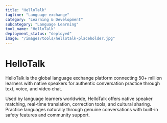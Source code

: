 ```yaml
---
title: "HelloTalk"
tagline: "Language exchange"
category: "Learning & Development"
subcategory: "Language Learning"
tool_name: "HelloTalk"
deployment_status: "deployed"
image: "/images/tools/hellotalk-placeholder.jpg"
---
```


# HelloTalk

HelloTalk is the global language exchange platform connecting 50+ million learners with native speakers for authentic conversation practice through text, voice, and video chat.

Used by language learners worldwide, HelloTalk offers native speaker matching, real-time translation, correction tools, and cultural sharing. Practice languages naturally through genuine conversations with built-in safety features and community support.